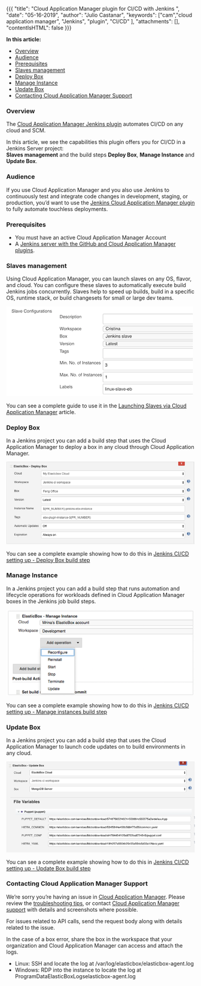 {{{
"title": "Cloud Application Manager plugin for CI/CD with Jenkins ",
"date": "05-16-2019",
"author": "Julio Castanar",
"keywords": ["cam","cloud application manager", "Jenkins", "plugin", "CI/CD" ],
"attachments": [],
"contentIsHTML": false
}}}

**In this article:**

* [Overview](#overview)
* [Audience](#audience)
* [Prerequisites](#prerequisites)
* [Slaves management](#slaves-management)
* [Deploy Box](#deploy-box)
* [Manage Instance](#manage-instance)
* [Update Box](#update-box)
* [Contacting Cloud Application Manager Support](#contacting-cloud-application-manager-support)

### Overview

The [Cloud Application Manager Jenkins plugin](https://wiki.jenkins-ci.org/display/JENKINS/ElasticBox+CI) automates CI/CD on any cloud and SCM.  

In this article, we see the capabilities this plugin offers you for CI/CD in a Jenkins Server project:  
  **Slaves management** and the build steps **Deploy Box**, **Manage Instance** and **Update Box**.

### Audience

If you use Cloud Application Manager and you also use Jenkins to continuously test and integrate code changes in development, staging, or production, you’d want to use the [Jenkins Cloud Application Manager plugin](https://wiki.jenkins-ci.org/display/JENKINS/ElasticBox+CI) to fully automate touchless deployments.

### Prerequisites

* You must have an active Cloud Application Manager Account
* A [Jenkins server with the GitHub and Cloud Application Manager plugins](jenkins-cloud-application-manager-setup.md).

### Slaves management

Using Cloud Application Manager, you can launch slaves on any OS, flavor, and cloud. You can configure these slaves to automatically execute build Jenkins jobs concurrently. Slaves help to speed up builds, build in a specific OS, runtime stack, or build changesets for small or large dev teams.

![Jenkins slaves config detail.png](../../images/cloud-application-manager/integrate-jenkins/slaves/eb-slaves17-slave-config-detail.png)

You can see a complete guide to use it in the [Launching Slaves via Cloud Application Manager](#jenkins-cloud-application-manager-slaves.md) article.


### Deploy Box

In a Jenkins project you can add a build step that uses the Cloud Application Manager to deploy a box in any cloud through Cloud Application Manager.

![job-deploy-box.png](../../images/cloud-application-manager/integrate-jenkins/ci-cd/cicd-02-job-deploy-box.png)

You can see a complete example showing how to do this in [Jenkins CI/CD setting up - Deploy Box build step](./setting-up-ci-cd.md#deploy-box-configurations-from-cloud-application-manager)

### Manage Instance

In a Jenkins project you can add a build step that runs automation and lifecycle operations for workloads defined in Cloud Application Manager boxes in the Jenkins job build steps.
 
![manage-operations.png](../../images/cloud-application-manager/integrate-jenkins/ci-cd/cicd-09-manage-operations.png)

You can see a complete example showing how to do this in [Jenkins CI/CD setting up - Manage instances build step](./setting-up-ci-cd.md#manage-instance-lifecycle-through-cloud-application-manager)

### Update Box

In a Jenkins project you can add a build step that uses the Cloud Application Manager to launch code updates on to build environments in any cloud.

![update-box-build.png](../../images/cloud-application-manager/integrate-jenkins/ci-cd/cicd-12-update-box-build.png)

You can see a complete example showing how to do this in [Jenkins CI/CD setting up - Update Box build step](./setting-up-ci-cd.md#update-box-file-variables)

### Contacting Cloud Application Manager Support

We’re sorry you’re having an issue in [Cloud Application Manager](https://www.ctl.io/cloud-application-manager/). Please review the [troubleshooting tips](../Troubleshooting/troubleshooting-tips.md), or contact [Cloud Application Manager support](mailto:incident@CenturyLink.com) with details and screenshots where possible.

For issues related to API calls, send the request body along with details related to the issue.

In the case of a box error, share the box in the workspace that your organization and Cloud Application Manager can access and attach the logs.
* Linux: SSH and locate the log at /var/log/elasticbox/elasticbox-agent.log
* Windows: RDP into the instance to locate the log at ProgramDataElasticBoxLogselasticbox-agent.log

